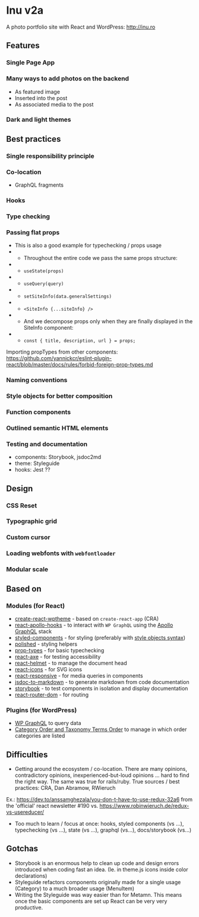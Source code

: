 # Inu v2a

A photo portfolio site with React and WordPress: http://inu.ro

## Features

### Single Page App

### Many ways to add photos on the backend

- As featured image
- Inserted into the post
- As associated media to the post

### Dark and light themes

## Best practices

### Single responsibility principle

### Co-location

- GraphQL fragments

### Hooks

### Type checking

### Passing flat props

- This is also a good example for typechecking / props usage
- - Throughout the entire code we pass the same props structure:
- - `useState(props)`
- - `useQuery(query)`
- - `setSiteInfo(data.generalSettings)`
- - `<SiteInfo {...siteInfo} />`
- - And we decompose props only when they are finally displayed in the SiteInfo component:
- - `const { title, description, url } = props;`

Importing propTypes from other components: https://github.com/yannickcr/eslint-plugin-react/blob/master/docs/rules/forbid-foreign-prop-types.md

### Naming conventions

### Style objects for better composition

### Function components

### Outlined semantic HTML elements

### Testing and documentation

- components: Storybook, jsdoc2md
- theme: Styleguide
- hooks: Jest ??

## Design

### CSS Reset

### Typographic grid

### Custom cursor

### Loading webfonts with `webfontloader`

### Modular scale

## Based on

### Modules (for React)

- [create-react-wptheme](https://github.com/devloco/create-react-wptheme) - based on `create-react-app` (CRA)
- [react-apollo-hooks](https://github.com/trojanowski/react-apollo-hooks) - to interact with `WP GraphQL` using the [Apollo GraphQL](https://github.com/apollographql/react-apollo) stack
- [styled-components](https://www.styled-components.com/) - for styling (preferably with [style objects syntax](https://github.com/metamn/styled-components))
- [polished](https://polished.js.org/) - styling helpers
- [prop-types](https://reactjs.org/docs/typechecking-with-proptypes.html) - for basic typechecking
- [react-axe](https://www.npmjs.com/package/react-axe) - for testing accessibility
- [react-helmet](https://github.com/nfl/react-helmet) - to manage the document head
- [react-icons](https://github.com/react-icons/react-icons) - for SVG icons
- [react-responsive](https://github.com/contra/react-responsive) - for media queries in components
- [jsdoc-to-markdown](https://github.com/jsdoc2md/jsdoc-to-markdown) - to generate markdown from code documentation
- [storybook](https://storybook.js.org/) - to test components in isolation and display documentation
- [react-router-dom](https://www.npmjs.com/package/react-router) - for routing

### Plugins (for WordPress)

- [WP GraphQL](https://www.wpgraphql.com/) to query data
- [Category Order and Taxonomy Terms Order](https://www.nsp-code.com/wordpress-plugins/category-order-and-taxonomy-terms-order/) to manage in which order categories are listed

## Difficulties

- Getting around the ecosystem / co-location. There are many opinions, contradictory opinions, inexperienced-but-loud opinions ... hard to find the right way. The same was true for rails/ruby. True sources / best practices: CRA, Dan Abramow, RWieruch

Ex.: https://dev.to/anssamghezala/you-don-t-have-to-use-redux-32a6 from the 'official' react newsletter #190 vs. https://www.robinwieruch.de/redux-vs-usereducer/

- Too much to learn / focus at once: hooks, styled components (vs ...), typechecking (vs ...), state (vs ...), graphql (vs...), docs/storybook (vs...)

## Gotchas

- Storybook is an enormous help to clean up code and design errors introduced when coding fast an idea. (Ie. in theme.js icons inside color declarations)
- Styleguide refactors components originally made for a single usage (Category) to a much broader usage (MenuItem)
- Writing the Styleguide was way easier than for Metamn. This means once the basic components are set up React can be very very productive.
